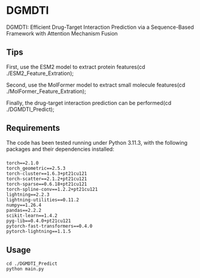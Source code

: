 # DGMDTI
DGMDTI: Efficient Drug-Target Interaction Prediction via a Sequence-Based Framework with Attention Mechanism Fusion

## Tips
First, use the ESM2 model to extract protein features(cd ./ESM2_Feature_Extration); 

Second, use the MolFormer model to extract small molecule features(cd ./MolFormer_Feature_Extration); 

Finally, the drug-target interaction prediction can be performed(cd ./DGMDTI_Predict);
## Requirements
The code has been tested running under Python 3.11.3, with the following packages and their dependencies installed:
###
    torch==2.1.0
    torch_geometric==2.5.3
    torch-cluster==1.6.3+pt21cu121
    torch-scatter==2.1.2+pt21cu121
    torch-sparse==0.6.18+pt21cu121
    torch-spline-conv==1.2.2+pt21cu121
    lightning==2.2.3
    lightning-utilities==0.11.2
    numpy==1.26.4
    pandas==2.2.2
    scikit-learn==1.4.2
    pyg-lib==0.4.0+pt21cu121
    pytorch-fast-transformers==0.4.0
    pytorch-lightning==1.1.5
## Usage
    cd ./DGMDTI_Predict
    python main.py 
